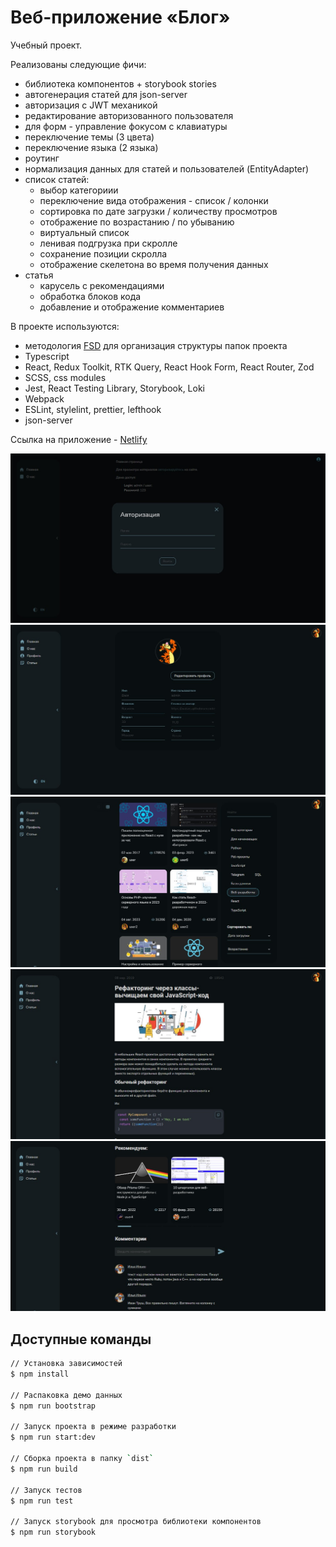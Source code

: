 # Веб-приложение «Блог»

Учебный проект.

Реализованы следующие фичи:

- библиотека компонентов + storybook stories
- автогенерация статей для json-server
- авторизация c JWT механикой
- редактирование авторизованного пользователя
- для форм - управление фокусом с клавиатуры
- переключение темы (3 цвета)
- переключение языка (2 языка)
- роутинг
- нормализация данных для статей и пользователей (EntityAdapter)
- список статей:
  - выбор категориии
  - переключение вида отображения - список / колонки
  - сортировка по дате загрузки / количеству просмотров
  - отображение по возрастанию / по убыванию
  - виртуальный список
  - ленивая подгрузка при скролле
  - сохранение позиции скролла
  - отображение скелетона во время получения данных
- статья
  - карусель с рекомендациями
  - обработка блоков кода
  - добавление и отображение комментариев

В проекте используются:

- методология [FSD](https://feature-sliced.design/ru/docs/reference/units/layers) для организация структуры папок проекта
- Typescript
- React, Redux Toolkit, RTK Query, React Hook Form, React Router, Zod
- SCSS, css modules
- Jest, React Testing Library, Storybook, Loki
- Webpack
- ESLint, stylelint, prettier, lefthook
- json-server

Ссылка на приложение - [Netlify](https://cap-bernardito-blog.netlify.app)

![Страница входа](images/app_1.jpg)
![Редактирование профиля](images/app_2.jpg)
![Список статей](images/app_3.jpg)
![Статья](images/app_4.jpg)
![Рекомендации и комментарии в статье](images/app_5.jpg)

## Доступные команды

```bash
// Установка зависимостей
$ npm install

// Распаковка демо данных
$ npm run bootstrap

// Запуск проекта в режиме разработки
$ npm run start:dev

// Сборка проекта в папку `dist`
$ npm run build

// Запуск тестов
$ npm run test

// Запуск storybook для просмотра библиотеки компонентов
$ npm run storybook
```
